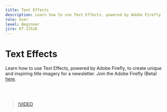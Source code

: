 ```yaml
---
title: Text Effects
description: Learn how to use Text Effects, powered by Adobe Firefly
role: User
level: Beginner
jira: KT-13526
---
```

# Text Effects

Learn how to use Text Effects, powered by Adobe Firefly, to create unique and inspiring title imagery for a newsletter. Join the Adobe Firefly (Beta) [here](https://firefly.adobe.com/).

<br>&nbsp;

>[!VIDEO](https://video.tv.adobe.com/v/3420829?quality=12&learn=on&hidetitle=true)
